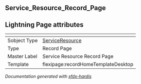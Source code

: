 ## Service_Resource_Record_Page

## Lightning Page attributes

|<!-- -->|<!-- -->|
|:---|:---|
|Sobject Type|[ServiceResource](../objects/ServiceResource.md)|
|Type| Record Page|
|Master Label|Service Resource Record Page|
|Template|flexipage:recordHomeTemplateDesktop|




<!-- Page description -->


_Documentation generated with [sfdx-hardis](https://sfdx-hardis.cloudity.com)_
